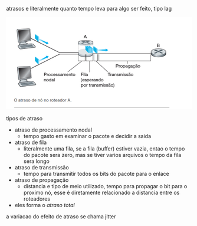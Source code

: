 atrasos e literalmente quanto tempo leva para algo ser feito, tipo lag

![alt text](image.png)

tipos de atraso

- atraso de processamento nodal
  - tempo gasto em examinar o pacote e decidir a saida
- atraso de fila
  - literalmente uma fila, se a fila (buffer) estiver vazia, entao o tempo do pacote sera zero, mas se tiver varios arquivos o tempo da fila sera longo
- atraso de transmissão
  - tempo para transmitir todos os bits do pacote para o enlace
- atraso de propagação
  - distancia e tipo de meio utilizado, tempo para propagar o bit para o proximo nó, esse é diretamente relacionado a distancia entre os roteadores
- eles forma o _atraso total_

a variacao do efeito de atraso se chama jitter

